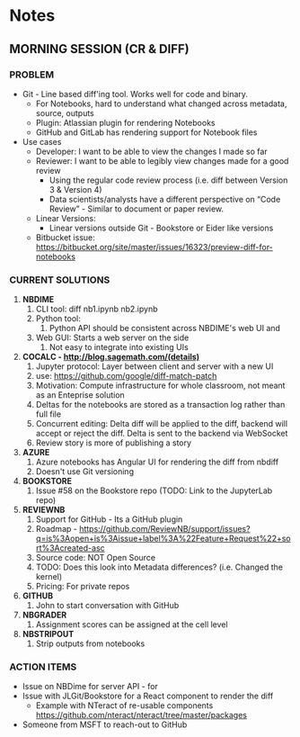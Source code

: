 # Notes

## MORNING SESSION (CR & DIFF)

### PROBLEM

* Git - Line based diff'ing tool. Works well for code and binary. 
    * For Notebooks, hard to understand what changed across metadata, source, outputs
    * Plugin: Atlassian plugin for rendering Notebooks
    * GitHub and GitLab has rendering support for Notebook files 
* Use cases
    * Developer: I want to be able to view the changes I made so far
    * Reviewer:  I want to be able to legibly view changes made for a good review
        * Using the regular code review process  (i.e. diff between Version 3 & Version 4)
        * Data scientists/analysts have a different perspective on “Code Review” - Similar to document or paper review.
    * Linear Versions:
        * Linear versions outside Git - Bookstore or Eider like versions
    * Bitbucket issue: https://bitbucket.org/site/master/issues/16323/preview-diff-for-notebooks

### CURRENT SOLUTIONS

1. **NBDIME**
    1. CLI tool: diff nb1.ipynb nb2.ipynb
    2. Python tool:
        1. Python API should be consistent across NBDIME's web UI and 
    3. Web GUI: Starts a web server on the side
        1. Not easy to integrate into existing UIs
2. **COCALC - http://blog.sagemath.com/(details)**
    1. Jupyter protocol: Layer between client and server with a new UI
    2. use: https://github.com/google/diff-match-patch
    3.  Motivation: Compute infrastructure for whole classroom, not meant as an Enteprise solution
    4. Deltas for the notebooks are stored as a transaction log rather than full file 
    5. Concurrent editing: Delta diff will be applied to the diff, backend will accept or reject the diff. Delta is sent to the backend via WebSocket
    6. Review story is more of publishing a story
3. **AZURE**
    1. Azure notebooks has Angular UI for rendering the diff from nbdiff
    2. Doesn't use Git versioning
4. **BOOKSTORE**
    1. Issue #58 on the Bookstore repo (TODO: Link to the JupyterLab repo)
5. **REVIEWNB**
    1. Support for GitHub - Its a GitHub plugin
    3. Roadmap - https://github.com/ReviewNB/support/issues?q=is%3Aopen+is%3Aissue+label%3A%22Feature+Request%22+sort%3Acreated-asc
    4. Source code: NOT Open Source
    5. TODO: Does this look into Metadata differences? (i.e. Changed the kernel)
    6. Pricing:  For private repos
6. **GITHUB**
    1. John to start conversation with GitHub
7. **NBGRADER**
    1. Assignment scores can be assigned at the cell level
8. **NBSTRIPOUT**
    1. Strip outputs from notebooks 

### ACTION ITEMS

* Issue on NBDime for server API - for 
* Issue with JLGit/Bookstore for a React component to render the diff
    * Example with NTeract  of re-usable components https://github.com/nteract/nteract/tree/master/packages
* Someone from MSFT to reach-out to GitHub

